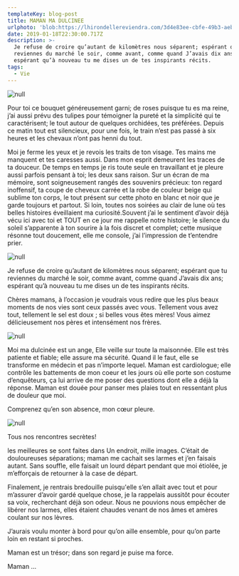 ```yaml
---
templateKey: blog-post
title: MAMAN MA DULCINEE
urlphoto: 'blob:https://lhirondellereviendra.com/3d4e83ee-cbfe-49b3-aebb-e15fb5002808'
date: 2019-01-18T22:30:00.717Z
description: >-
  Je refuse de croire qu’autant de kilomètres nous séparent; espérant que tu
  reviennes du marché le soir, comme avant, comme quand J’avais dix ans;
  espérant qu’à nouveau tu me dises un de tes inspirants récits.
tags:
  - Vie
---
```

![null](/img/50076711_564559340682710_17054572103073792_n.png)

Pour toi ce bouquet généreusement garni; de roses puisque tu es ma reine, j’ai aussi prévu des tulipes pour témoigner la pureté et la simplicité qui te caractérisent; le tout autour de quelques orchidées, tes préférées. Depuis ce matin tout est silencieux, pour une fois, le train n’est pas passé à six heures et les chevaux n’ont pas henni du tout.

Moi je ferme les yeux et je revois les traits de ton visage. Tes mains me manquent et tes caresses aussi. Dans mon esprit demeurent les traces de ta douceur. De temps en temps je ris toute seule en travaillant et je pleure aussi parfois pensant à toi; les deux sans raison. Sur un écran de ma mémoire, sont soigneusement rangés des souvenirs précieux: ton regard inoffensif, ta coupe de cheveux carrée et la robe de couleur beige qui sublime ton corps, le tout présent sur cette photo en blanc et noir que je garde toujours et partout. Si loin, toutes nos soirées au clair de lune où tes belles histoires éveillaient ma curiosité.Souvent j’ai le sentiment d’avoir déjà vécu ici avec toi et TOUT en ce jour me rappelle notre histoire; le silence du soleil s’apparente à ton sourire à la fois discret et complet; cette musique résonne tout doucement, elle me console, j’ai l’impression de t’entendre prier.

![null](/img/50434637_853318648332506_8948608848487251968_n.jpg)

Je refuse de croire qu’autant de kilomètres nous séparent; espérant que tu reviennes du marché le soir, comme avant, comme quand J’avais dix ans; espérant qu’à nouveau tu me dises un de tes inspirants récits.

Chères mamans, à l’occasion je voudrais vous redire que les plus beaux moments de nos vies sont ceux passés avec vous. Tellement vous avez tout, tellement le sel est doux ; si belles vous êtes mères! Vous aimez délicieusement nos pères et intensément nos frères.

![null]()

Moi ma dulcinée est un ange, Elle veille sur toute la maisonnée. Elle est très patiente et fiable; elle assure ma sécurité. Quand il le faut, elle se transforme en médecin et pas n’importe lequel. Maman est cardiologue; elle contrôle les battements de mon coeur et les jours où elle porte son costume d’enquêteurs, ça lui arrive de me poser des questions dont elle a déjà la réponse. Maman est douée pour panser mes plaies tout en ressentant plus de douleur que moi.

Comprenez qu’en son absence, mon cœur pleure.

![null](/img/49343205_1569430366522047_7915797607551598592_n.jpg)

Tous nos rencontres secrètes!

les meilleures se sont faites dans Un endroit, mille images. C’était de douloureuses séparations; maman me cachait ses larmes et j’en faisais autant. Sans souffle, elle faisait un lourd départ pendant que moi étiolée, je m’efforçais de retourner à la case de départ.

Finalement, je rentrais bredouille puisqu'elle s’en allait avec tout et pour m’assurer d’avoir gardé quelque chose, je la rappelais aussitôt pour écouter sa voix, recherchant déjà son odeur. Nous ne pouvions nous empêcher de libérer nos larmes, elles étaient chaudes venant de nos âmes et amères coulant sur nos lèvres.

J’aurais voulu monter à bord pour qu’on aille ensemble, pour qu’on parte loin en restant si proches.

Maman est un trésor; dans son regard je puise ma force.

Maman …
